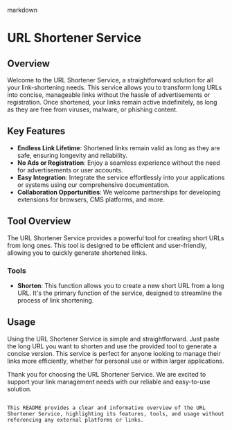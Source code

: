 markdown
# URL Shortener Service

## Overview

Welcome to the URL Shortener Service, a straightforward solution for all your link-shortening needs. This service allows you to transform long URLs into concise, manageable links without the hassle of advertisements or registration. Once shortened, your links remain active indefinitely, as long as they are free from viruses, malware, or phishing content.

## Key Features

- **Endless Link Lifetime**: Shortened links remain valid as long as they are safe, ensuring longevity and reliability.
- **No Ads or Registration**: Enjoy a seamless experience without the need for advertisements or user accounts.
- **Easy Integration**: Integrate the service effortlessly into your applications or systems using our comprehensive documentation.
- **Collaboration Opportunities**: We welcome partnerships for developing extensions for browsers, CMS platforms, and more.

## Tool Overview

The URL Shortener Service provides a powerful tool for creating short URLs from long ones. This tool is designed to be efficient and user-friendly, allowing you to quickly generate shortened links.

### Tools

- **Shorten**: This function allows you to create a new short URL from a long URL. It's the primary function of the service, designed to streamline the process of link shortening.

## Usage

Using the URL Shortener Service is simple and straightforward. Just paste the long URL you want to shorten and use the provided tool to generate a concise version. This service is perfect for anyone looking to manage their links more efficiently, whether for personal use or within larger applications.

Thank you for choosing the URL Shortener Service. We are excited to support your link management needs with our reliable and easy-to-use solution.
```

This README provides a clear and informative overview of the URL Shortener Service, highlighting its features, tools, and usage without referencing any external platforms or links.